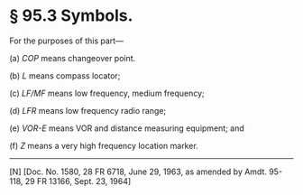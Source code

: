 # § 95.3   Symbols.

For the purposes of this part—


(a) *COP* means changeover point. 


(b) *L* means compass locator; 


(c) *LF/MF* means low frequency, medium frequency; 


(d) *LFR* means low frequency radio range; 


(e) *VOR-E* means VOR and distance measuring equipment; and 


(f) *Z* means a very high frequency location marker. 



---

[N] [Doc. No. 1580, 28 FR 6718, June 29, 1963, as amended by Amdt. 95-118, 29 FR 13166, Sept. 23, 1964] 




